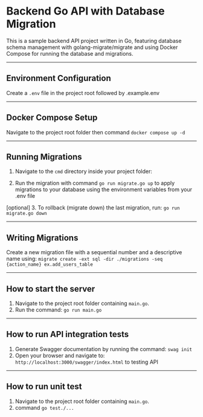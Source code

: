 # Backend Go API with Database Migration

This is a sample backend API project written in Go, featuring database schema management with golang-migrate/migrate and using Docker Compose for running the database and migrations.

---

## Environment Configuration

Create a `.env` file in the project root followed by .example.env

---

## Docker Compose Setup

Navigate to the project root folder then command `docker compose up -d`

---

## Running Migrations

1. Navigate to the `cmd` directory inside your project folder:

2. Run the migration with command `go run migrate.go up` to apply migrations to your database using the environment variables from your .env file

[optional] 3. To rollback (migrate down) the last migration, run: `go run migrate.go down`

---

## Writing Migrations

Create a new migration file with a sequential number and a descriptive name using:
`migrate create -ext sql -dir ./migrations -seq {action_name} ex.add_users_table`

---

## How to start the server

1. Navigate to the project root folder containing `main.go`.
2. Run the command: `go run main.go`

---

## How to run API integration tests

1. Generate Swagger documentation by running the command: `swag init`
2. Open your browser and navigate to: `http://localhost:3000/swagger/index.html` to testing API

---

## How to run unit test

1. Navigate to the project root folder containing `main.go`.
2. command `go test./...`

```

```
